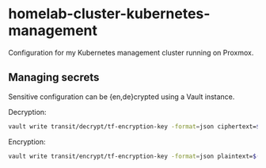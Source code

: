 # homelab-cluster-kubernetes-management

Configuration for my Kubernetes management cluster running on Proxmox.

## Managing secrets

Sensitive configuration can be {en,de}crypted using a Vault instance.

Decryption:

```bash
vault write transit/decrypt/tf-encryption-key -format=json ciphertext=$(cat backend-config.enc) | jq -r .data.plaintext | base64 -d > backend-config
```

Encryption:

```bash
vault write transit/encrypt/tf-encryption-key -format=json plaintext=$(cat backend-config | base64 -w 0) | jq -r .data.ciphertext > backend-config.enc
```
